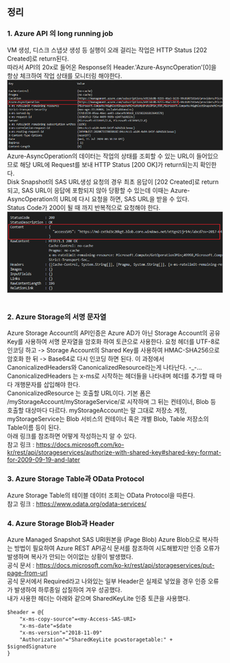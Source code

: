 ## 정리

### 1. Azure API 의 long running job
VM 생성, 디스크 스냅샷 생성 등 실행이 오래 걸리는 작업은 HTTP Status [202 Created]로 return된다.   
따라서 API의 20x로 들어온 Response의 Header.'Azure-AsyncOperation'[0]을 항상 체크하여 작업 상태를 모니터링 해야한다.   
![Alt text](https://github.com/chupark/AzureAPI-DiskBackup/raw/master/img/1.%20azure%20api/1.SnapshotSAS_202%20created.png)    
Azure-AsyncOperation의 데이터는 작업의 상태를 조회할 수 있는 URL이 들어있으므로 해당 URL에 Request를 보내 HTTP Status [200 OK]가 return되는지 확인한다.   
Disk Snapshot의 SAS URL생성 요청의 경우 최초 응답이 [202 Created]로 return 되고, SAS URL이 응답에 포함되지 않아 당황할 수 있는데 이때는 Azure-AsyncOperation의 URL에 다시 요청을 하면, SAS URL을 받을 수 있다.   
 Status Code가 200이 될 때 까지 반복적으로 요청해야 한다.   
![Alt text](https://raw.githubusercontent.com/chupark/AzureAPI-DiskBackup/master/img/1.%20azure%20api/2.SnapshotSAS_200%20ok.png)    
<br>

### 2. Azure Storage의 서명 문자열
Azure Storage Account의 API인증은 Azure AD가 아닌 Storage Account의 공유 Key를 사용하여 서명 문자열을 암호화 하여 토큰으로 사용한다.
요청 헤더를 UTF-8로 인코딩 하고 -> Storage Account의 Shared Key를 사용하여 HMAC-SHA256으로 암호화 한 뒤 -> Base64로 다시 인코딩 하면 된다.
이 과정에서 CanonicalizedHeaders와 CanonicalizedResource라는게 나타난다. -_-...  
CanonicalizedHeaders 는 x-ms로 시작하는 헤더들을 나타내며 헤더를 추가할 때 마다 개행문자를 삽입해야 한다.  
CanonicalizedResource 는 호출할 URL이다. 기본 폼은 /myStorageAccount/myStorageService/로 시작하며 그 뒤는 컨테이너, Blob 등 호출할 대상마다 다르다.
myStorageAccount는 말 그대로 저장소 계정, myStorageService는 Blob 서비스의 컨테이너 혹은 개별 Blob, Table 저장소의 Table이름 등이 된다.  
아래 링크를 참조하면 어떻게 작성하는지 알 수 있다.  
참고 링크 : https://docs.microsoft.com/ko-kr/rest/api/storageservices/authorize-with-shared-key#shared-key-format-for-2009-09-19-and-later

### 3. Azure Storage Table과 OData Protocol
Azure Storage Table의 테이블 데이터 조회는 OData Protocol을 따른다.  
참고 링크 : https://www.odata.org/odata-services/

### 4. Azure Storage Blob과 Header
Azure Managed Snapshot SAS URI원본을 (Page Blob) Azure Blob으로 복사하는 방법이 필요하여 Azure REST API공식 문서를 참조하여 시도해봤지만 인증 오류가 발생하며 복사가 안되는 어이없는 상황이 발생했다.  
공식 문서 : https://docs.microsoft.com/ko-kr/rest/api/storageservices/put-page-from-url  
공식 문서에서 Required라고 나와있는 일부 Header은 실제로 넣었을 경우 인증 오류가 발생하여 하루종일 삽질하여 겨우 성공했다.  
내가 사용한 헤더는 아래와 같으며 SharedKeyLite 인증 토큰을 사용했다.  
````
$header = @{
    "x-ms-copy-source"=<my-Access-SAS-URI>
    "x-ms-date"=$date
    "x-ms-version"="2018-11-09"
    "Authorization"="SharedKeyLite pcwstoragetable:" + $signedSignature
}
````